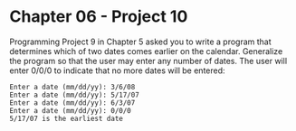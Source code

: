 # Chapter 06 - Project 10

Programming Project 9 in Chapter 5 asked you to write a program that determines
which of two dates comes earlier on the calendar.  Generalize the program so
that the user may enter any number of dates.  The user will enter 0/0/0 to
indicate that no more dates will be entered:

```
Enter a date (mm/dd/yy): 3/6/08
Enter a date (mm/dd/yy): 5/17/07
Enter a date (mm/dd/yy): 6/3/07
Enter a date (mm/dd/yy): 0/0/0
5/17/07 is the earliest date
```
